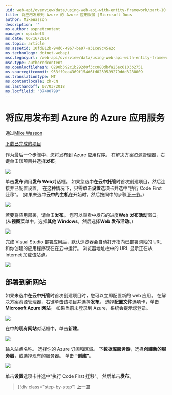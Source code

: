 ```yaml
---
uid: web-api/overview/data/using-web-api-with-entity-framework/part-10
title: 将应用发布到 Azure 的 Azure 应用服务 |Microsoft Docs
author: MikeWasson
description: ''
ms.author: aspnetcontent
manager: wpickett
ms.date: 06/16/2014
ms.topic: article
ms.assetid: 10fd812b-94d6-4967-be97-a31ce9c45e2c
ms.technology: dotnet-webapi
msc.legacyurl: /web-api/overview/data/using-web-api-with-entity-framework/part-10
msc.type: authoredcontent
ms.openlocfilehash: 0290b392c1b292d0f3cc080dbfa25ec6103b2751
ms.sourcegitcommit: 953ff9ea4369f154d6fd0239599279ddd3280009
ms.translationtype: MT
ms.contentlocale: zh-CN
ms.lasthandoff: 07/03/2018
ms.locfileid: "37400799"
---
```

<a name="publish-the-app-to-azure-azure-app-service"></a>将应用发布到 Azure 的 Azure 应用服务
====================
通过[Mike Wasson](https://github.com/MikeWasson)

[下载已完成的项目](https://github.com/MikeWasson/BookService)

作为最后一个步骤中，您将发布到 Azure 应用程序。 在解决方案资源管理器，右键单击该项目并选择**发布**。

![](part-10/_static/image1.png)

单击**发布**调用**发布 Web**对话框。 如果您选中**在云中托管**时首次创建项目，然后连接并已配置设置。 在这种情况下，只需单击**设置**选项卡并选中&quot;执行 Code First 迁移&quot;。 (如果未选中**云中的主机**在开始时，然后按照中的步骤[下一节](#new-website)。)

[![](part-10/_static/image3.png)](part-10/_static/image2.png)

若要将应用部署，请单击**发布**。 您可以查看中发布的进度**Web 发布活动**窗口。 (从**视图**菜单中，选择**其他 Windows**，然后选择**Web 发布活动**。)

![](part-10/_static/image4.png)

完成 Visual Studio 部署应用后，默认浏览器会自动打开指向已部署网站的 URL 和你创建的应用程序现在在云中运行。 浏览器地址栏中的 URL 显示正在从 Internet 加载该站点。

[![](part-10/_static/image6.png)](part-10/_static/image5.png)

<a id="new-website"></a>
## <a name="deploying-to-a-new-website"></a>部署到新网站

如果未选中**在云中托管**时首次创建项目时，您可以立即配置新的 web 应用。 在解决方案资源管理器，右键单击该项目并选择**发布**。 选择**配置文件**选项卡，单击**Microsoft Azure 网站**。 如果当前未登录到 Azure，系统会提示您登录。

[![](part-10/_static/image8.png)](part-10/_static/image7.png)

在中**的现有网站**对话框中，单击**新建**。

![](part-10/_static/image9.png)

输入站点名称。 选择你的 Azure 订阅和区域。 下**数据库服务器**，选择**创建新的服务器**，或选择现有的服务器。 单击 **“创建”**。

[![](part-10/_static/image11.png)](part-10/_static/image10.png)

单击**设置**选项卡并选中&quot;执行 Code First 迁移&quot;。 然后单击**发布**。

> [!div class="step-by-step"]
> [上一篇](part-9.md)
